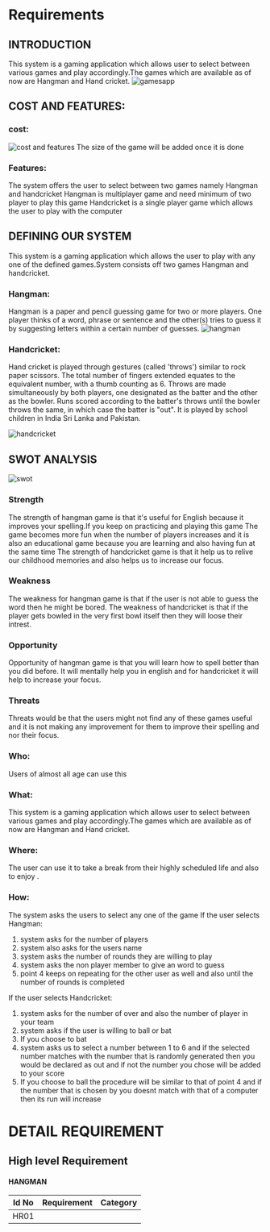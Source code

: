 # Requirements
## INTRODUCTION
This system is a gaming application which allows user to select between various games and play accordingly.The games which are available as of now are Hangman and Hand cricket.
![gamesapp](gamesapp.png)
## COST AND FEATURES:
### cost:
![cost and features](yes.jpg)
The size of the game will be added once it is done
### Features:
The system offers the user to select between two games namely Hangman and handcricket
Hangman is multiplayer game and need minimum of two player to play this game
Handcricket is a single player game which allows the user to play with the computer
## DEFINING OUR SYSTEM
This system is a gaming application which allows the user to play with any one of the defined games.System consists off two games Hangman and handcricket.
### Hangman:
Hangman is a paper and pencil guessing game for two or more players. One player thinks of a word, phrase or sentence and the other(s) tries to guess it by suggesting letters within a certain number of guesses.
![hangman](hman.jpg)
### Handcricket:
Hand cricket is played through gestures (called 'throws') similar to rock paper scissors. The total number of fingers extended equates to the equivalent number, with a thumb counting as 6. Throws are made simultaneously by both players, one designated as the batter and the other as the bowler. Runs scored according to the batter's throws until the bowler throws the same, in which case the batter is "out". It is played by school children in India Sri Lanka and Pakistan.

![handcricket](Hand.png)

## SWOT ANALYSIS

![swot](swot.png)

### Strength
The strength of hangman game is that it's useful for English because it improves your spelling.If you keep on practicing and playing this game
The game becomes more fun when the number of players increases and it is also an educational game because you are learning and also having fun at the same time
The strength of handcricket game is that it help us to relive our childhood memories and also helps us to increase our focus.
### Weakness
The weakness for hangman game is that if the user is not able to guess the word then he might be bored.
The weakness of handcricket is that if the player gets bowled in the very first bowl itself then they will loose their intrest.
### Opportunity
Opportunity of hangman game is that you will learn how to spell better than you did before. It will mentally help you in english and for handcricket it will help to increase your focus.

### Threats
Threats would be that the users might not find any of these games useful and it is not making any improvement for them to improve their spelling and nor their focus.

### Who:
Users of almost all age can use this
### What:
This system is a gaming application which allows user to select between various games and play accordingly.The games which are available as of now are Hangman and Hand cricket.
### Where:
The user can use it to take a break from their highly scheduled life and also to enjoy .
### How:
The system asks the users to select any one of the game 
If the user selects Hangman:
1. system asks for the number of players
2. system also asks for the users name
3. system asks the number of rounds they are willing to play
4. system asks the non player member to give an word to guess
5. point 4 keeps on repeating for the other user as well and also until the number of rounds is completed

If the user selects Handcricket:
1. system asks for the number of over and also the number of player in your team
2. system asks if the user is willing to ball or bat
3. If you choose to bat
3. system asks us to select a number between 1 to 6 and if the selected number matches with the number that is randomly generated then you would be declared as out and if not the number you chose will be added to your score
5. If you choose to ball the procedure will be similar to that of point 4 and if the number that is chosen by you doesnt match with that of a computer then its run will increase

# DETAIL REQUIREMENT
## High level Requirement
#### HANGMAN
|Id No|Requirement|Category|
|--- |--- |--- |
|HR01|

















